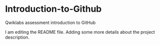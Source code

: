 # Introduction-to-Github
Qwiklabs assessment introduction to GitHub

I am editing the README file. Adding some more details about the project description.

